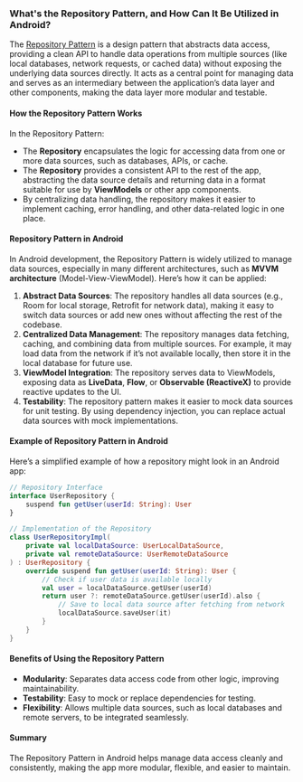 ### What's the Repository Pattern, and How Can It Be Utilized in Android?

The [Repository Pattern](https://martinfowler.com/eaaCatalog/repository.html) is a design pattern that abstracts data access, providing a clean API to handle data operations from multiple sources (like local databases, network requests, or cached data) without exposing the underlying data sources directly. It acts as a central point for managing data and serves as an intermediary between the application’s data layer and other components, making the data layer more modular and testable.

#### How the Repository Pattern Works

In the Repository Pattern:
- The **Repository** encapsulates the logic for accessing data from one or more data sources, such as databases, APIs, or cache.
- The **Repository** provides a consistent API to the rest of the app, abstracting the data source details and returning data in a format suitable for use by **ViewModels** or other app components.
- By centralizing data handling, the repository makes it easier to implement caching, error handling, and other data-related logic in one place.

#### Repository Pattern in Android
In Android development, the Repository Pattern is widely utilized to manage data sources, especially in many different architectures, such as **MVVM architecture** (Model-View-ViewModel). Here’s how it can be applied:

1. **Abstract Data Sources**: The repository handles all data sources (e.g., Room for local storage, Retrofit for network data), making it easy to switch data sources or add new ones without affecting the rest of the codebase.
2. **Centralized Data Management**: The repository manages data fetching, caching, and combining data from multiple sources. For example, it may load data from the network if it’s not available locally, then store it in the local database for future use.
3. **ViewModel Integration**: The repository serves data to ViewModels, exposing data as **LiveData**, **Flow**, or **Observable (ReactiveX)** to provide reactive updates to the UI.
4. **Testability**: The repository pattern makes it easier to mock data sources for unit testing. By using dependency injection, you can replace actual data sources with mock implementations.

#### Example of Repository Pattern in Android

Here’s a simplified example of how a repository might look in an Android app:

```kotlin
// Repository Interface
interface UserRepository {
    suspend fun getUser(userId: String): User
}

// Implementation of the Repository
class UserRepositoryImpl(
    private val localDataSource: UserLocalDataSource,
    private val remoteDataSource: UserRemoteDataSource
) : UserRepository {
    override suspend fun getUser(userId: String): User {
        // Check if user data is available locally
        val user = localDataSource.getUser(userId)
        return user ?: remoteDataSource.getUser(userId).also {
            // Save to local data source after fetching from network
            localDataSource.saveUser(it)
        }
    }
}
```

#### Benefits of Using the Repository Pattern

- **Modularity**: Separates data access code from other logic, improving maintainability.
- **Testability**: Easy to mock or replace dependencies for testing.
- **Flexibility**: Allows multiple data sources, such as local databases and remote servers, to be integrated seamlessly.

#### Summary

The Repository Pattern in Android helps manage data access cleanly and consistently, making the app more modular, flexible, and easier to maintain.